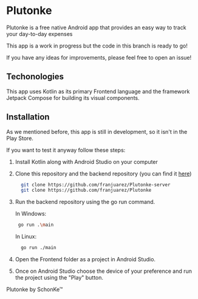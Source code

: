 # Plutonke
Plutonke is a free native Android app that provides an easy way to track your day-to-day expenses

This app is a work in progress but the code in this branch is ready to go!

If you have any ideas for improvements, please feel free to open an issue!

## Techonologies

This app uses Kotlin as its primary Frontend language and the framework Jetpack Compose for building its visual components.

## Installation

As we mentioned before, this app is still in development, so it isn't in the Play Store. 

If you want to test it anyway follow these steps:

1. Install Kotlin along with Android Studio on your computer 

2. Clone this repository and the backend repository (you can find it [here](https://github.com/franjuarez/Plutonke-server))
    ```bash
      git clone https://github.com/franjuarez/Plutonke-server
      git clone https://github.com/franjuarez/Plutonke
    ```

3. Run the backend repository using the go run command.

     In Windows:
     ```bash
      go run .\main
     ```
    In Linux:
    ```bash
      go run ./main
    ```

5.  Open the Frontend folder as a project in Android Studio.

6. Once on Android Studio choose the device of your preference and run the project using the "Play" button.

Plutonke by SchonKe™
